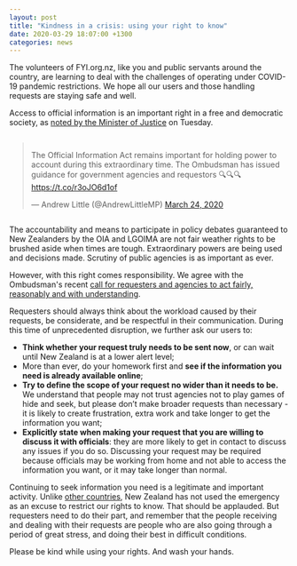 ```yaml
---
layout: post
title: "Kindness in a crisis: using your right to know"
date: 2020-03-29 18:07:00 +1300
categories: news
---
```

The volunteers of FYI.org.nz, like you and public servants around the country, are learning to deal with the challenges of operating under COVID-19 pandemic restrictions. We hope all our users and those handling requests are staying safe and well.

Access to official information is an important right in a free and democratic society, as [noted by the Minister of Justice](https://twitter.com/AndrewLittleMP/status/1242278903776870400) on Tuesday.

<div style="display: flex; justify-content: center;">
<blockquote class="twitter-tweet" data-lang="en" data-dnt="true" data-theme="light"><p lang="en" dir="ltr">The Official Information Act remains important for holding power to account during this extraordinary time. The Ombudsman has issued guidance for government agencies and requestors 🔍🔍🔍<a href="https://t.co/r3oJO6d1of">https://t.co/r3oJO6d1of</a></p>&mdash; Andrew Little (@AndrewLittleMP) <a href="https://twitter.com/AndrewLittleMP/status/1242278903776870400?ref_src=twsrc%5Etfw">March 24, 2020</a></blockquote> <script async src="/assets/twitter-widgets.js" charset="utf-8"></script>
</div>

The accountability and means to participate in policy debates guaranteed to New Zealanders by the OIA and LGOIMA are not fair weather rights to be brushed aside when times are tough. Extraordinary powers are being used and decisions made. Scrutiny of public agencies is as important as ever.

However, with this right comes responsibility. We agree with the Ombudsman's recent [call for requesters and agencies to act fairly, reasonably and with understanding](https://www.ombudsman.parliament.nz/news/chief-ombudsmans-statement-official-information-response-times-during-covid-19-emergency).

Requesters should always think about the workload caused by their requests, be considerate, and be respectful in their communication. During this time of unprecedented disruption, we further ask our users to:

*   **Think whether your request truly needs to be sent now**, or can wait until New Zealand is at a lower alert level;
*   More than ever, do your homework first and **see if the information you need is already available online**;
*   **Try to define the scope of your request no wider than it needs to be.** We understand that people may not trust agencies not to play games of hide and seek, but please don’t make broader requests than necessary - it is likely to create frustration, extra work and take longer to get the information you want;
*   **Explicitly state when making your request that you are willing to discuss it with officials**: they are more likely to get in contact to discuss any issues if you do so. Discussing your request may be required because officials may be working from home and not able to access the information you want, or it may take longer than normal.

Continuing to seek information you need is a legitimate and important activity. Unlike [other countries](https://eyeonglobaltransparency.net/2020/03/25/governments-delaying-access-to-information-because-of-pandemic/), New Zealand has not used the emergency as an excuse to restrict our rights to know. That should be applauded. But requesters need to do their part, and remember that the people receiving and dealing with their requests are people who are also going through a period of great stress, and doing their best in difficult conditions.

Please be kind while using your rights. And wash your hands.
